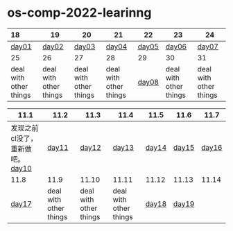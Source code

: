 # os-comp-2022-learinng

| 18                          | 19                          | 20                          | 21                          | 22                          | 23                          | 24                          |
|:--------------------------- | --------------------------- | --------------------------- | --------------------------- | --------------------------- | --------------------------- | --------------------------- |
| [day01](./records/day01.md) | [day02](./records/day02.md) | [day03](./records/day03.md) | [day04](./records/day04.md) | [day05](./records/day05.md) | [day06](./records/day06.md) | [day07](./records/day07.md) |
| 25                          | 26                          | 27                          | 28                          | 29                          | 30                          | 31                          |
| deal with other things      | deal with other things      | deal with other things      | deal with other things      | [day08](./records/day08.md) | deal with other things      | deal with other things      |

| 11.1                                      | 11.2                        | 11.3                        | 11.4                        | 11.5                        | 11.6                        | 11.7                        |
| ----------------------------------------- | --------------------------- | --------------------------- | --------------------------- | --------------------------- | --------------------------- | --------------------------- |
| 发现之前cl没了，重新做吧。[day10](./records/day10.md) | [day11](./records/day11.md) | [day12](./records/day12.md) | [day13](./records/day13.md) | [day14](./records/day14.md) | [day15](./records/day15.md) | [day16](./records/day16.md) |
| 11.8                                      | 11.9                        | 11.10                       | 11.11                       | 11.12                       | 11.13                       | 11.14                       |
| [day17](./records/day17.md)               | deal with other things      | deal with other things      | deal with other things      | [day18](./records/day18.md) | [day19](./records/day19.md) |                             |